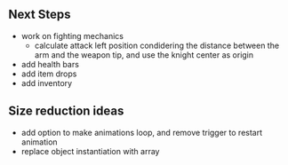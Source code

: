 ## Next Steps

- work on fighting mechanics
    - calculate attack left position condidering the distance between the arm and the weapon tip, and use the knight center as origin
- add health bars
- add item drops
- add inventory


## Size reduction ideas

-   add option to make animations loop, and remove trigger to restart animation
-   replace object instantiation with array
